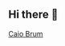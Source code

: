 ## Hi there 👋

<!--
**CaioBrum/CaioBrum** is a ✨ _special_ ✨ repository because its `README.md` (this file) appears on your GitHub profile.

Here are some ideas to get you started:

- 🔭 I’m currently working on ...
- 🌱 I’m currently learning ...
- 👯 I’m looking to collaborate on ...
- 🤔 I’m looking for help with ...
- 💬 Ask me about ...
- 📫 How to reach me: ...
- 😄 Pronouns: ...
- ⚡ Fun fact: ...
-->
<script src="https://platform.linkedin.com/badges/js/profile.js" async defer type="text/javascript"></script>
<div class="badge-base LI-profile-badge" data-locale="pt_BR" data-size="medium" data-theme="dark" data-type="VERTICAL" data-vanity="caio-brum-3b027521b" data-version="v1"><a class="badge-base__link LI-simple-link" href="https://br.linkedin.com/in/caio-brum-3b027521b?trk=profile-badge">Caio Brum</a></div>
              
